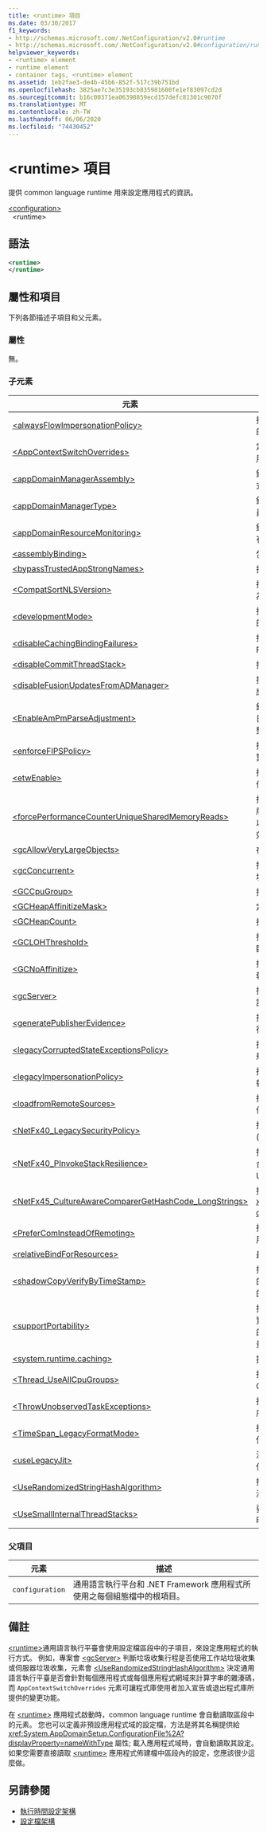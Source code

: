 ```yaml
---
title: <runtime> 項目
ms.date: 03/30/2017
f1_keywords:
- http://schemas.microsoft.com/.NetConfiguration/v2.0#runtime
- http://schemas.microsoft.com/.NetConfiguration/v2.0#configuration/runtime
helpviewer_keywords:
- <runtime> element
- runtime element
- container tags, <runtime> element
ms.assetid: 1eb2fae3-de4b-45b6-852f-517c39b751bd
ms.openlocfilehash: 3825ae7c3e35193cb835981600fe1ef83097cd2d
ms.sourcegitcommit: b16c00371ea06398859ecd157defc81301c9070f
ms.translationtype: MT
ms.contentlocale: zh-TW
ms.lasthandoff: 06/06/2020
ms.locfileid: "74430452"
---
```

# <a name="runtime-element"></a>\<runtime> 項目

提供 common language runtime 用來設定應用程式的資訊。

[\<configuration>](../configuration-element.md)\
&nbsp;&nbsp;\<runtime>

## <a name="syntax"></a>語法

```xml
<runtime>
</runtime>
```

## <a name="attributes-and-elements"></a>屬性和項目

下列各節描述子項目和父元素。

### <a name="attributes"></a>屬性

無。

### <a name="child-elements"></a>子元素

|元素|描述|
|-------------|-----------------|
|[\<alwaysFlowImpersonationPolicy>](alwaysflowimpersonationpolicy-element.md)|指定 Windows 識別一律流經非同步點，而不論模擬的執行方式為何。|
|[\<AppContextSwitchOverrides>](appcontextswitchoverrides-element.md)|定義一或多個由 <xref:System.AppContext> 類別所使用的參數，以提供新功能的退出機制。|
|[\<appDomainManagerAssembly>](appdomainmanagerassembly-element.md)|針對處理序中的預設應用程式網域，指定提供應用程式網域管理員的組件。|
|[\<appDomainManagerType>](appdomainmanagertype-element.md)|針對預設應用程式網域，指定做為應用程式網域管理員的類型。|
|[\<appDomainResourceMonitoring>](appdomainresourcemonitoring-element.md)|針對處理序存留期間，指示執行階段收集處理序中所有應用程式網域的統計資料。|
|[\<assemblyBinding>](assemblybinding-element-for-runtime.md)|包含有關組件版本重新導向和組件位置的資訊。|
|[\<bypassTrustedAppStrongNames>](bypasstrustedappstrongnames-element.md)|指定是否應略過信任組件的強式名稱驗證。|
|[\<CompatSortNLSVersion>](compatsortnlsversion-element.md)|指定執行時間在執行字串比較時，應使用舊版排序行為。|
|[\<developmentMode>](developmentmode-element.md)|指定執行階段是否要在 DEVPATH 環境變數所指定的目錄中搜尋組件。|
|[\<disableCachingBindingFailures>](disablecachingbindingfailures-element.md)|指定是否停用系結失敗的快取（這是 .NET Framework 版本2.0 中的預設行為）。|
|[\<disableCommitThreadStack>](disablecommitthreadstack-element.md)|指定是否在執行緒啟動時認可完整執行緒堆疊。|
|[\<disableFusionUpdatesFromADManager>](disablefusionupdatesfromadmanager-element.md)|指定是否停用預設行為 (亦即允許執行階段主機覆寫應用程式網域的組態設定)。|
|[\<EnableAmPmParseAdjustment>](enableampmparseadjustment-element.md)|針對只包含日期、月份、小時和上午/下午指示項的日期字串，決定日期及時間剖析方法是否使用一組調整過的規則來剖析。|
|[\<enforceFIPSPolicy>](enforcefipspolicy-element.md)|指定是否強制執行電腦設定需求，以便讓密碼編譯演算法符合美國聯邦資訊處理標準 (FIPS) 的規範。|
|[\<etwEnable>](etwenable-element.md)|指定是否為通用語言執行平台事件啟用 Windows 事件追蹤 (ETW)。|
|[\<forcePerformanceCounterUniqueSharedMemoryReads>](forceperformancecounteruniquesharedmemoryreads-element.md)|指定 PerfCounter.dll 是否在 .NET Framework 1.1 版的應用程式中使用 CategoryOptions 登錄設定，以決定要從類別特定共用記憶體或從全域記憶體載入效能計數器資料。|
|[\<gcAllowVeryLargeObjects>](gcallowverylargeobjects-element.md)|在 64 位元平台上，啟用總大小大於 2 GB 的陣列。|
|[\<gcConcurrent>](gcconcurrent-element.md)|指定 common language runtime 是否同時執行垃圾收集。|
|[\<GCCpuGroup>](gccpugroup-element.md)|指定記憶體回收是否支援多個 CPU 群組。|
|[\<GCHeapAffinitizeMask>](gcheapaffinitizemask-element.md)|定義垃圾收集堆積與個別處理器之間的親和性。|
|[\<GCHeapCount>](gcheapcount-element.md)|指定要用於伺服器垃圾收集的堆積/執行緒數目。|
|[\<GCLOHThreshold>](gclohthreshold-element.md)|指定導致垃圾收集行程將物件放在大型物件堆積上的臨界值大小。|
|[\<GCNoAffinitize>](gcnoaffinitize-element.md)|指定是否要將相似化為具有 Cpu 的伺服器垃圾收集執行緒。|
|[\<gcServer>](gcserver-element.md)|指定 Common Language Runtime 是否執行伺服器記憶體回收。|
|[\<generatePublisherEvidence>](generatepublisherevidence-element.md)|指定執行階段是否使用程式碼存取安全性 (CAS) 發行者原則。|
|[\<legacyCorruptedStateExceptionsPolicy>](legacycorruptedstateexceptionspolicy-element.md)|指定執行階段是否允許 Managed 程式碼攔截存取違規和其他損毀狀態例外狀況。|
|[\<legacyImpersonationPolicy>](legacyimpersonationpolicy-element.md)|指定 Windows 識別不會流經非同步點，而不論目前執行緒上執行內容的流程設定為何。|
|[\<loadfromRemoteSources>](loadfromremotesources-element.md)|指定是否以完全信任的方式載入來自遠端來源的組件。|
|[\<NetFx40_LegacySecurityPolicy>](netfx40-legacysecuritypolicy-element.md)|指定執行階段是否使用舊版程式碼存取安全性 (CAS) 原則。|
|[\<NetFx40_PInvokeStackResilience>](netfx40-pinvokestackresilience-element.md)|指定執行階段是否會在執行階段自動修復不正確的平台叫用宣告，即使這麼做會使 Managed 和 Unmanaged 程式碼之間的轉換變慢。|
|[\<NetFx45_CultureAwareComparerGetHashCode_LongStrings>](netfx45-cultureawarecomparergethashcode-longstrings-element.md)|指定執行階段是否使用固定的記憶體數量計算 <xref:System.StringComparer.GetHashCode%2A?displayProperty=nameWithType> 方法的雜湊碼。|
|[\<PreferComInsteadOfRemoting>](prefercominsteadofmanagedremoting-element.md)|指定執行階段會使用 COM Interop，而不是跨越應用程式網域界限的遠端處理。|
|[\<relativeBindForResources>](relativebindforresources-element.md)|最佳化附屬組件的探查。|
|[\<shadowCopyVerifyByTimeStamp>](shadowcopyverifybytimestamp-element.md)|指定陰影複製是否使用 .NET Framework 4 中引進的預設啟動行為，或還原為舊版 .NET Framework 的啟動行為。|
|[\<supportPortability>](supportportability-element.md)|指定應用程式可以在兩個不同的 .NET Framework 實作中參考相同的組件，方法是停用將組件視為同等的預設行為 (此預設行為是基於應用程式可攜性的考量)。|
|[\<system.runtime.caching>](system-runtime-caching-element-cache-settings.md)|提供預設記憶體內部物件快取的組態資訊。|
|[\<Thread_UseAllCpuGroups>](thread-useallcpugroups-element.md)|指定執行階段是否會將 Managed 執行緒分散到所有 CPU 群組。|
|[\<ThrowUnobservedTaskExceptions>](throwunobservedtaskexceptions-element.md)|指定未處理的工作例外狀況是否應終止執行中的處理序。|
|[\<TimeSpan_LegacyFormatMode>](timespan-legacyformatmode-element.md)|指定執行階段是否針對 <xref:System.TimeSpan> 值使用舊版格式。|
|[\<useLegacyJit>](uselegacyjit-element.md)|決定通用語言執行平台是否針對 Just-In-Time 編譯使用舊版 64 位元 JIT 編譯器。|
|[\<UseRandomizedStringHashAlgorithm>](userandomizedstringhashalgorithm-element.md)|指定執行階段是否依照應用程式網域來計算字串的雜湊碼。|
|[\<UseSmallInternalThreadStacks>](usesmallinternalthreadstacks-element.md)|要求執行階段在建立內部使用的特定執行緒時，使用明確的堆疊大小，而不是預設的堆疊大小。|

### <a name="parent-elements"></a>父項目

|元素|描述|
|-------------|-----------------|
|`configuration`|通用語言執行平台和 .NET Framework 應用程式所使用之每個組態檔中的根項目。|

## <a name="remarks"></a>備註

[\<runtime>](runtime-element.md)通用語言執行平臺會使用設定檔區段中的子項目，來設定應用程式的執行方式。 例如，專案會 [\<gcServer>](gcserver-element.md) 判斷垃圾收集行程是否使用工作站垃圾收集或伺服器垃圾收集，元素會 [\<UseRandomizedStringHashAlgorithm>](userandomizedstringhashalgorithm-element.md) 決定通用語言執行平臺是否會針對每個應用程式或每個應用程式網域來計算字串的雜湊碼，而 `AppContextSwitchOverrides` 元素可讓程式庫使用者加入宣告或退出程式庫所提供的變更功能。

在 [\<runtime>](runtime-element.md) 應用程式啟動時，common language runtime 會自動讀取區段中的元素。 您也可以定義非預設應用程式域的設定檔，方法是將其名稱提供給 <xref:System.AppDomainSetup.ConfigurationFile%2A?displayProperty=nameWithType> 屬性; 載入應用程式域時，會自動讀取其設定。 如果您需要直接讀取 [\<runtime>](runtime-element.md) 應用程式佈建檔中區段內的設定，您應該很少這麼做。

## <a name="see-also"></a>另請參閱

- [執行時間設定架構](index.md)
- [設定檔架構](../index.md)
